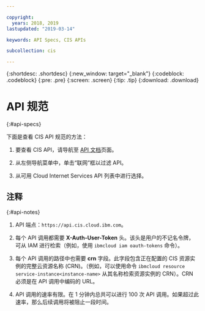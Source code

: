 ```yaml
---

copyright:
  years: 2018, 2019
lastupdated: "2019-03-14"

keywords: API Specs, CIS APIs

subcollection: cis

---
```



{:shortdesc: .shortdesc}
{:new_window: target="_blank"}
{:codeblock: .codeblock}
{:pre: .pre}
{:screen: .screen}
{:tip: .tip}
{:download: .download}

# API 规范
{:#api-specs}

下面是查看 CIS API 规范的方法： 

1. 要查看 CIS API，请导航至 [API 文档](/apidocs/)页面。 

2. 从左侧导航菜单中，单击“联网”框以过滤 API。

3. 从可用 Cloud Internet Services API 列表中进行选择。


## 注释
{:#api-notes}

1. API 端点：`https://api.cis.cloud.ibm.com`。

2. 每个 API 调用都需要 **X-Auth-User-Token** 头。该头是用户的不记名令牌，可从 IAM 进行检索（例如，使用 `ibmcloud iam oauth-tokens` 命令）。

3. 每个 API 调用的路径中也需要 **crn** 字段。此字段包含正在配置的 CIS 资源实例的完整云资源名称 (CRN)。（例如，可以使用命令 `ibmcloud resource service-instance<instance-name>` 从其名称检索资源实例的 CRN）。CRN 必须是在 API 调用中编码的 URL。

4. API 调用的速率有限。在 1 分钟内总共可以进行 100 次 API 调用。如果超过此速率，那么后续调用将被阻止一段时间。
